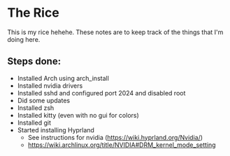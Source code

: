 # The Rice
This is my rice hehehe. These notes are to keep track of the things that I'm doing here. 


## Steps done: 
- Installed Arch using arch_install
- Installed nvidia drivers 
- Installed sshd and configured port 2024 and disabled root
- Did some updates
- Installed zsh
- Installed kitty (even with no gui for colors)
- Installed git
- Started installing Hyprland
    - See instructions for nvidia (https://wiki.hyprland.org/Nvidia/)
    - https://wiki.archlinux.org/title/NVIDIA#DRM_kernel_mode_setting 
